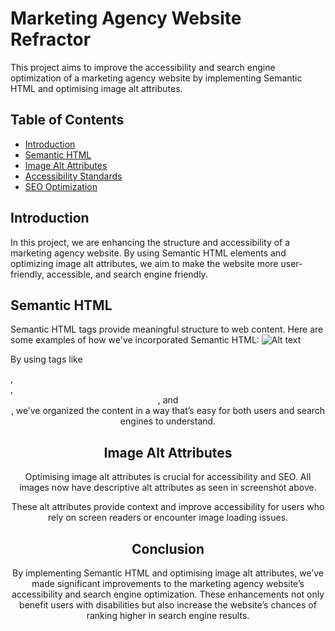 # Marketing Agency Website Refractor

This project aims to improve the accessibility and search engine optimization of a marketing agency website by implementing Semantic HTML and optimising image alt attributes.

## Table of Contents
- [Introduction](#introduction)
- [Semantic HTML](#semantic-html)
- [Image Alt Attributes](#image-alt-attributes)
- [Accessibility Standards](#accessibility-standards)
- [SEO Optimization](#seo-optimization)

## Introduction

In this project, we are enhancing the structure and accessibility of a marketing agency website. By using Semantic HTML elements and optimizing image alt attributes, we aim to make the website more user-friendly, accessible, and search engine friendly.

## Semantic HTML

Semantic HTML tags provide meaningful structure to web content. Here are some examples of how we've incorporated Semantic HTML:
![Alt text](<Screenshot 2023-10-03 at 23.39.56-2.png>)

By using tags like <footer>, <article>, <header>, and <nav>, we’ve organized the content in a way that’s easy for both users and search engines to understand.

## Image Alt Attributes

Optimising image alt attributes is crucial for accessibility and SEO. All images now have descriptive alt attributes as seen in screenshot above.

These alt attributes provide context and improve accessibility for users who rely on screen readers or encounter image loading issues.

## Conclusion

By implementing Semantic HTML and optimising image alt attributes, we’ve made significant improvements to the marketing agency website’s accessibility and search engine optimization. These enhancements not only benefit users with disabilities but also increase the website’s chances of ranking higher in search engine results.